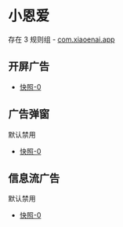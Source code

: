 # 小恩爱

存在 3 规则组 - [com.xiaoenai.app](/src/apps/com.xiaoenai.app.ts)

## 开屏广告

- [快照-0](https://i.gkd.li/import/13727905)

## 广告弹窗

默认禁用

- [快照-0](https://i.gkd.li/import/13728018)

## 信息流广告

默认禁用

- [快照-0](https://i.gkd.li/import/13728026)
